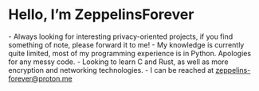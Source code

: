 <h1>Hello, I’m ZeppelinsForever</h1>
- Always looking for interesting privacy-oriented projects, if you find something of note, please forward it to me!
- My knowledge is currently quite limited, most of my programming experience is in Python. Apologies for any messy code.
- Looking to learn C and Rust, as well as more encryption and networking technologies.
- I can be reached at <a href="mailto:zeppelins-forever@proton.me?Subject=Hello%20ZeppelinsForever">zeppelins-forever@proton.me</a>
